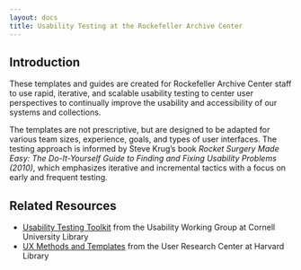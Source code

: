 ```yaml
---
layout: docs
title: Usability Testing at the Rockefeller Archive Center
---
```


## Introduction
These templates and guides are created for Rockefeller Archive Center staff to use rapid, iterative, and scalable usability testing to center user perspectives to continually improve the usability and accessibility of our systems and collections.

The templates are not prescriptive, but are designed to be adapted for various team sizes, experience, goals, and types of user interfaces. The testing approach is informed by Steve Krug’s book _Rocket Surgery Made Easy: The Do-It-Yourself Guide to Finding and Fixing Usability Problems (2010)_, which emphasizes iterative and incremental tactics with a focus on early and frequent testing.

## Related Resources
- [Usability Testing Toolkit](https://blogs.cornell.edu/usabilitytoolkit/) from the Usability Working Group at Cornell University Library
- [UX Methods and Templates](https://wiki.harvard.edu/confluence/pages/viewpage.action?pageId=184322362) from the User Research Center at Harvard Library

